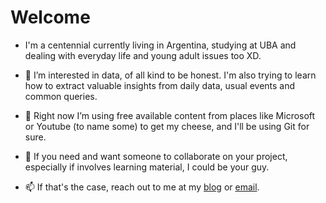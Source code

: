 # Welcome
- I'm a centennial currently living in Argentina, studying at UBA and dealing with everyday life and young adult issues too XD.

- 👀 I’m interested in data, of all kind to be honest. I'm also trying to learn how to extract valuable insights from daily data, usual events and common queries.

- 🌱 Right now I’m using free available content from places like Microsoft or Youtube (to name some) to get my cheese, and I'll be using Git for sure.

- 💞️ If you need and want someone to collaborate on your project, especially if involves learning material, I could be your guy.

- 📫 If that's the case, reach out to me at my [blog](https://estudianteporahora.com/) or [email](mailto:victortizs@outlook.com).

<!---
victortizs/victortizs is a ✨ special ✨ repository because its `README.md` (this file) appears on your GitHub profile.
You can click the Preview link to take a look at your changes.
--->
